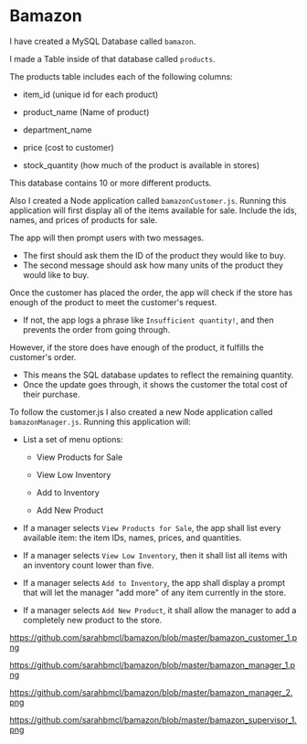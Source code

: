 # Bamazon

I have created a MySQL Database called `bamazon`.

I made a Table inside of that database called `products`.

The products table includes each of the following columns:

   * item_id (unique id for each product)

   * product_name (Name of product)

   * department_name

   * price (cost to customer)

   * stock_quantity (how much of the product is available in stores)

This database contains 10 or more  different products. 

Also I created a Node application called `bamazonCustomer.js`. Running this application will first display all of the items available for sale. Include the ids, names, and prices of products for sale.

The app will then prompt users with two messages.

   * The first should ask them the ID of the product they would like to buy.
   * The second message should ask how many units of the product they would like to buy.

Once the customer has placed the order, the app will check if the store has enough of the product to meet the customer's request.

   * If not, the app logs a phrase like `Insufficient quantity!`, and then prevents the order from going through.

However, if the store does have enough of the product, it fulfills the customer's order.
   * This means the SQL database updates to reflect the remaining quantity.
   * Once the update goes through,  it shows the customer the total cost of their purchase.

   To follow the customer.js I also created a new Node application called `bamazonManager.js`. Running this application will:

  * List a set of menu options:

    * View Products for Sale
    
    * View Low Inventory
    
    * Add to Inventory
    
    * Add New Product

  * If a manager selects `View Products for Sale`, the app shall list every available item: the item IDs, names, prices, and quantities.

  * If a manager selects `View Low Inventory`, then it shall list all items with an inventory count lower than five.

  * If a manager selects `Add to Inventory`, the app shall display a prompt that will let the manager "add more" of any item currently in the store.

  * If a manager selects `Add New Product`, it shall allow the manager to add a completely new product to the store.

https://github.com/sarahbmcl/bamazon/blob/master/bamazon_customer_1.png

https://github.com/sarahbmcl/bamazon/blob/master/bamazon_manager_1.png

https://github.com/sarahbmcl/bamazon/blob/master/bamazon_manager_2.png

https://github.com/sarahbmcl/bamazon/blob/master/bamazon_supervisor_1.png